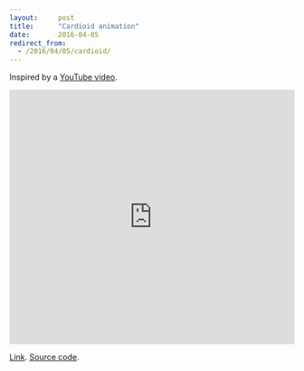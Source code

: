 ```yaml
---
layout:     post
title:      "Cardioid animation"
date:       2016-04-05
redirect_from:
  - /2016/04/05/cardioid/
---
```


Inspired by a [YouTube video](https://www.youtube.com/watch?v=qhbuKbxJsk8).

<iframe
  frameborder="0"
  style="width:100%;height:450px"
  src="https://gbrlgrct.com/gists/cc5ea4bf19838a41e527/cardiod.html"
  allowfullscreen>
</iframe>

[Link](https://gbrlgrct.com/gists/cc5ea4bf19838a41e527/cardiod.html).
[Source code](https://gist.github.com/Garciat/cc5ea4bf19838a41e527).
